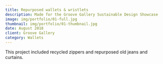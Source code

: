 ```yaml
---
title: Repurposed wallets & wristlets
description: Made for the Groove Gallery Sustainable Design Showcase
image: img/portfolio/01-full.jpg
thumbnail: img/portfolio/01-thumbnail.jpg
date: August 2018
client: Groove Gallery
category: Wallets
---
```

This project included recycled zippers and repurposed old jeans and curtains. 